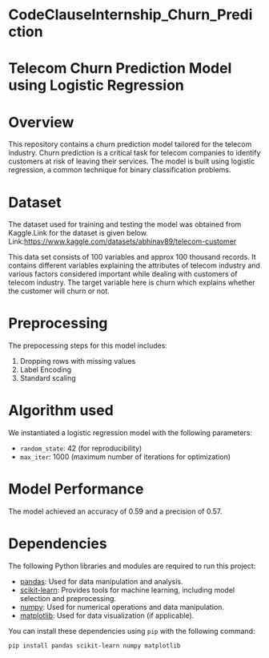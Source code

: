 # CodeClauseInternship_Churn_Prediction
# Telecom Churn Prediction Model using Logistic Regression

# Overview
This repository contains a churn prediction model tailored for the telecom industry. Churn prediction is a critical task for telecom companies to identify customers at risk of leaving their services. The model is built using logistic regression, a common technique for binary classification problems.

# Dataset
The dataset used for training and testing the model was obtained from Kaggle.Link for the dataset is given below.
Link:https://www.kaggle.com/datasets/abhinav89/telecom-customer

This data set consists of 100 variables and approx 100 thousand records. It contains different variables explaining the attributes of telecom industry and various factors considered important while dealing with customers of telecom industry. The target variable here is churn which explains whether the customer will churn or not.

# Preprocessing 
The prepocessing steps for this model includes:
1. Dropping rows with missing values
2. Label Encoding
3. Standard scaling

# Algorithm used
We instantiated a logistic regression model with the following parameters:
- `random_state`: 42 (for reproducibility)
- `max_iter`: 1000 (maximum number of iterations for optimization)
  
# Model Performance
The model achieved an accuracy of 0.59 and a precision of 0.57.

# Dependencies
The following Python libraries and modules are required to run this project:

- [pandas](https://pandas.pydata.org/): Used for data manipulation and analysis.
- [scikit-learn](https://scikit-learn.org/stable/): Provides tools for machine learning, including model selection and preprocessing.
- [numpy](https://numpy.org/): Used for numerical operations and data manipulation.
- [matplotlib](https://matplotlib.org/): Used for data visualization (if applicable).

You can install these dependencies using `pip` with the following command:
```bash
pip install pandas scikit-learn numpy matplotlib
